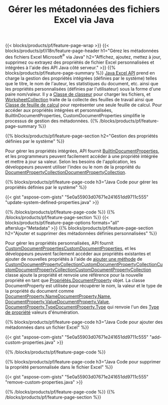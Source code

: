 ﻿---
title: Gérer les métadonnées des fichiers Excel via Java
url: /fr/java/metadata/
description: Affichez, ajoutez, modifiez, supprimez ou extrayez les métadonnées des fichiers Excel avec seulement quelques lignes de code Java
---
{{< blocks/products/pf/feature-page-wrap >}}
{{< blocks/products/pf/i18n/feature-page-header h1="Gérez les métadonnées des fichiers Excel Microsoft<sup>&reg;</sup> via Java" h2="Affichez, ajoutez, mettez à jour, supprimez ou extrayez des propriétés de fichier Excel personnalisées et intégrées à l\'aide des API Java côté serveur." >}}
{{% blocks/products/pf/feature-page-summary %}}
[Java Excel API](/cells/java/) prend en charge la gestion des propriétés intégrées (définies par le système) telles que le titre, le nom de l'auteur, les statistiques du document, etc. ainsi que les propriétés personnalisées (définies par l'utilisateur) sous la forme d'une paire nom/valeur. Il y a [Classe de classeur](https://reference.aspose.com/cells/java/com.aspose.cells/Workbook) pour charger les fichiers, et [WorksheetCollection](https://reference.aspose.com/cells/java/com.aspose.cells/WorksheetCollection) traite de la collecte des feuilles de travail ainsi que [Classe de feuille de calcul](https://reference.aspose.com/cells/java/com.aspose.cells/Worksheet) pour représenter une seule feuille de calcul. Pour accéder aux propriétés intégrées et personnalisées, BuiltInDocumentProperties, CustomDocumentProperties simplifie le processus de gestion des métadonnées. 
{{% /blocks/products/pf/feature-page-summary %}}

{{% blocks/products/pf/feature-page-section h2="Gestion des propriétés définies par le système" %}}

Pour gérer les propriétés intégrées, API fournit [BuiltInDocumentProperties](https://reference.aspose.com/cells/java/com.aspose.cells/worksheetcollection#BuiltInDocumentProperties), et les programmeurs peuvent facilement accéder à une propriété intégrée et mettre à jour sa valeur. Selon les besoins de l'application, les développeurs peuvent utiliser l'index ou le nom de la propriété du [DocumentPropertyCollectionDocumentPropertyCollection](https://reference.aspose.com/cells/java/com.aspose.cells/DocumentPropertyCollection). 

{{% blocks/products/pf/feature-page-code h3="Java Code pour gérer les propriétés définies par le système" %}}

{{< gist "aspose-com-gists" "5e0a55903d07671e241651dd9711c555" "update-system-defined-properties.java" >}}

{{% /blocks/products/pf/feature-page-code %}}
{{% /blocks/products/pf/feature-page-section %}}
{{< blocks/products/pf/feature-page-options formats="all" afterslug="Metadata" >}}
{{% blocks/products/pf/feature-page-section h2="Ajouter et supprimer des métadonnées définies personnalisées" %}}

Pour gérer les propriétés personnalisées, API fournit [CustomDocumentPropertiesCustomDocumentProperties](https://reference.aspose.com/cells/java/com.aspose.cells/worksheetcollection#CustomDocumentProperties), et les développeurs peuvent facilement accéder aux propriétés existantes et ajouter de nouvelles propriétés à l'aide de [ajouter une méthode](https://reference.aspose.com/cells/java/com.aspose.cells/customdocumentpropertycollection#add(java.lang.String,%20boolean)) de [CustomDocumentPropertyCollectionCustomDocumentPropertyCollectionCustomDocumentPropertyCollectionCustomDocumentPropertyCollection](https://reference.aspose.com/cells/java/com.aspose.cells/CustomDocumentPropertyCollection) classe ajoute la propriété et renvoie une référence pour la nouvelle propriété en tant que [Propriétés.DocumentProperty](https://reference.aspose.com/cells/java/com.aspose.cells/DocumentProperty) objet. La classe DocumentProperty est utilisée pour récupérer le nom, la valeur et le type de la propriété du document comme [DocumentProperty.NameDocumentProperty.Name](https://reference.aspose.com/cells/java/com.aspose.cells/documentproperty#Name), [DocumentProperty.ValueDocumentProperty.Value](https://reference.aspose.com/cells/java/com.aspose.cells/documentproperty#Value),  [DocumentProperty.TypeDocumentProperty.Type](https://reference.aspose.com/cells/java/com.aspose.cells/documentproperty#Type) qui renvoie l'un des [Type de propriété](https://reference.aspose.com/cells/java/com.aspose.cells/PropertyType) valeurs d'énumération. 
 
{{% blocks/products/pf/feature-page-code h3="Java Code pour ajouter des métadonnées dans un fichier Excel" %}}

{{< gist "aspose-com-gists" "5e0a55903d07671e241651dd9711c555" "add-custom-properties.java" >}}

{{% /blocks/products/pf/feature-page-code %}}


{{% blocks/products/pf/feature-page-code h3="Java Code pour supprimer la propriété personnalisée dans le fichier Excel" %}}

{{< gist "aspose-com-gists" "5e0a55903d07671e241651dd9711c555" "remove-custom-properties.java" >}}

{{% /blocks/products/pf/feature-page-code %}}
{{% /blocks/products/pf/feature-page-section %}}
